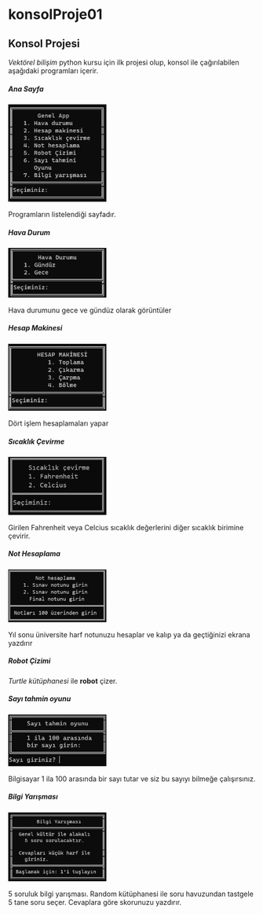 # konsolProje01
<h2>Konsol Projesi</h2>
<p><i>Vektörel bilişim</i> python kursu için ilk projesi olup, konsol ile çağırılabilen aşağıdaki programları içerir.  </p>
<h5><i>Ana Sayfa</i></h5>
<img src="./tanitim/anaSayfa.png" width='200' />
<p>Programların listelendiği sayfadır.</p>
<h5><i>Hava Durum</i></h5>
<img src="./tanitim/02_proje01_hava.png" width='200' />
<p>Hava durumunu gece ve gündüz olarak görüntüler</p>
<h5><i>Hesap Makinesi</i></h5>
<img src="./tanitim/02_proje01_hesap.png" width='200' />
<p>Dört işlem hesaplamaları yapar</p>
<h5><i>Sıcaklık Çevirme</i></h5>
<img src="./tanitim/sicaklikCevirme_proje01.png" width='200' />
<p>Girilen Fahrenheit veya Celcius sıcaklık değerlerini diğer sıcaklık birimine çevirir. </p>
<h5><i>Not Hesaplama</i></h5>
<img src="./tanitim/notHesaplama_proje01.png" width='200' />
<p>Yıl sonu üniversite harf notunuzu hesaplar ve kalıp ya da geçtiğinizi ekrana yazdırır </p>
<h5><i>Robot Çizimi</i></h5>
<p><em>Turtle kütüphanesi</em> ile <strong>robot</strong> çizer.</p>
<h5><i>Sayı tahmin oyunu</i></h5>
<img src="./tanitim/sayi_tahmini.png" width='200' />
<p>Bilgisayar 1 ila 100 arasında bir sayı tutar ve siz bu sayıyı bilmeğe çalışırsınız.</p>
<h5><i>Bilgi Yarışması</i></h5>
<img src="./tanitim/bilgiYarismasi.png" width='200' />
<p> 5 soruluk bilgi yarışması. Random kütüphanesi ile soru havuzundan tastgele 5 tane soru seçer. Cevaplara göre skorunuzu yazdırır.</p>


